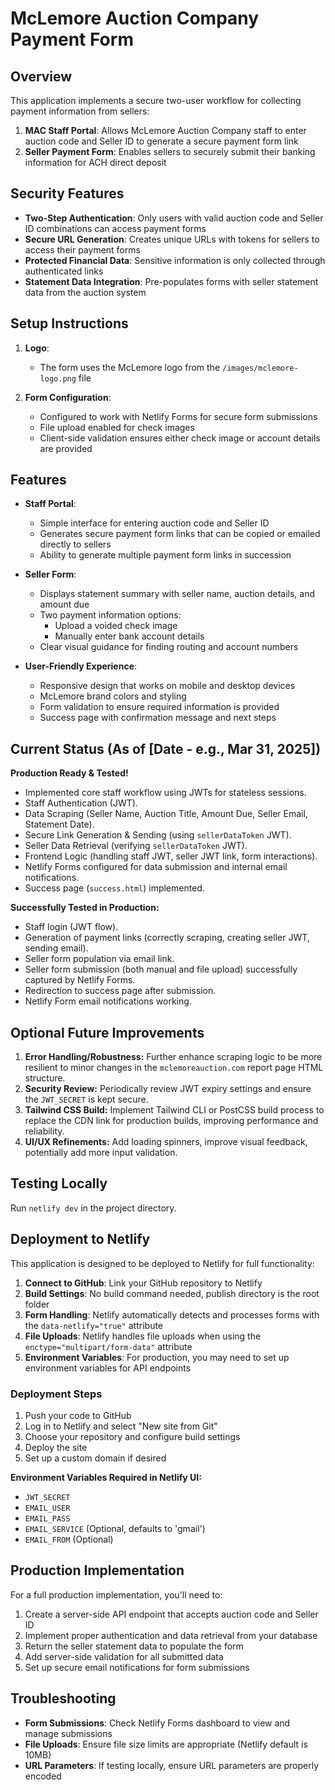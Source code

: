 # McLemore Auction Company Payment Form

## Overview

This application implements a secure two-user workflow for collecting payment information from sellers:

1. **MAC Staff Portal**: Allows McLemore Auction Company staff to enter auction code and Seller ID to generate a secure payment form link
2. **Seller Payment Form**: Enables sellers to securely submit their banking information for ACH direct deposit

## Security Features

- **Two-Step Authentication**: Only users with valid auction code and Seller ID combinations can access payment forms
- **Secure URL Generation**: Creates unique URLs with tokens for sellers to access their payment forms
- **Protected Financial Data**: Sensitive information is only collected through authenticated links
- **Statement Data Integration**: Pre-populates forms with seller statement data from the auction system

## Setup Instructions

1. **Logo**:
   - The form uses the McLemore logo from the `/images/mclemore-logo.png` file

2. **Form Configuration**:
   - Configured to work with Netlify Forms for secure form submissions
   - File upload enabled for check images
   - Client-side validation ensures either check image or account details are provided

## Features

- **Staff Portal**:
  - Simple interface for entering auction code and Seller ID
  - Generates secure payment form links that can be copied or emailed directly to sellers
  - Ability to generate multiple payment form links in succession

- **Seller Form**:
  - Displays statement summary with seller name, auction details, and amount due
  - Two payment information options:
    - Upload a voided check image
    - Manually enter bank account details
  - Clear visual guidance for finding routing and account numbers

- **User-Friendly Experience**:
  - Responsive design that works on mobile and desktop devices
  - McLemore brand colors and styling
  - Form validation to ensure required information is provided
  - Success page with confirmation message and next steps

## Current Status (As of [Date - e.g., Mar 31, 2025])

**Production Ready & Tested!**

*   Implemented core staff workflow using JWTs for stateless sessions.
*   Staff Authentication (JWT).
*   Data Scraping (Seller Name, Auction Title, Amount Due, Seller Email, Statement Date).
*   Secure Link Generation & Sending (using `sellerDataToken` JWT).
*   Seller Data Retrieval (verifying `sellerDataToken` JWT).
*   Frontend Logic (handling staff JWT, seller JWT link, form interactions).
*   Netlify Forms configured for data submission and internal email notifications.
*   Success page (`success.html`) implemented.

**Successfully Tested in Production:**

*   Staff login (JWT flow).
*   Generation of payment links (correctly scraping, creating seller JWT, sending email).
*   Seller form population via email link.
*   Seller form submission (both manual and file upload) successfully captured by Netlify Forms.
*   Redirection to success page after submission.
*   Netlify Form email notifications working.

## Optional Future Improvements

1.  **Error Handling/Robustness:** Further enhance scraping logic to be more resilient to minor changes in the `mclemoreauction.com` report page HTML structure.
2.  **Security Review:** Periodically review JWT expiry settings and ensure the `JWT_SECRET` is kept secure.
3.  **Tailwind CSS Build:** Implement Tailwind CLI or PostCSS build process to replace the CDN link for production builds, improving performance and reliability.
4.  **UI/UX Refinements:** Add loading spinners, improve visual feedback, potentially add more input validation.

## Testing Locally

Run `netlify dev` in the project directory.

## Deployment to Netlify

This application is designed to be deployed to Netlify for full functionality:

1. **Connect to GitHub**: Link your GitHub repository to Netlify
2. **Build Settings**: No build command needed, publish directory is the root folder
3. **Form Handling**: Netlify automatically detects and processes forms with the `data-netlify="true"` attribute
4. **File Uploads**: Netlify handles file uploads when using the `enctype="multipart/form-data"` attribute
5. **Environment Variables**: For production, you may need to set up environment variables for API endpoints

### Deployment Steps

1. Push your code to GitHub
2. Log in to Netlify and select "New site from Git"
3. Choose your repository and configure build settings
4. Deploy the site
5. Set up a custom domain if desired

**Environment Variables Required in Netlify UI:**

*   `JWT_SECRET`
*   `EMAIL_USER`
*   `EMAIL_PASS`
*   `EMAIL_SERVICE` (Optional, defaults to 'gmail')
*   `EMAIL_FROM` (Optional)

## Production Implementation

For a full production implementation, you'll need to:

1. Create a server-side API endpoint that accepts auction code and Seller ID
2. Implement proper authentication and data retrieval from your database
3. Return the seller statement data to populate the form
4. Add server-side validation for all submitted data
5. Set up secure email notifications for form submissions

## Troubleshooting

- **Form Submissions**: Check Netlify Forms dashboard to view and manage submissions
- **File Uploads**: Ensure file size limits are appropriate (Netlify default is 10MB)
- **URL Parameters**: If testing locally, ensure URL parameters are properly encoded

